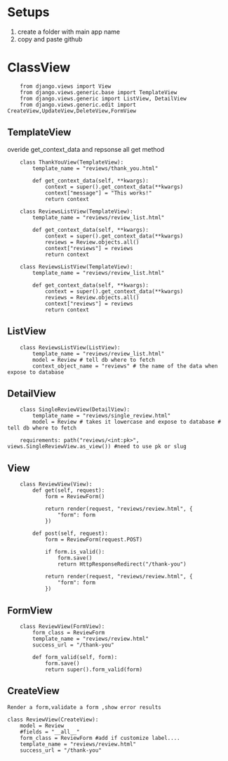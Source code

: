# Setups

1.  create a folder with main app name
2.  copy and paste github  


# ClassView 
        
        from django.views import View
        from django.views.generic.base import TemplateView
        from django.views.generic import ListView, DetailView
        from django.views.generic.edit import CreateView,UpdateView,DeleteView,FormView


## TemplateView
overide get_context_data and repsonse all get method


        class ThankYouView(TemplateView):
            template_name = "reviews/thank_you.html"

            def get_context_data(self, **kwargs):
                context = super().get_context_data(**kwargs)
                context["message"] = "This works!"
                return context            

        class ReviewsListView(TemplateView):
            template_name = "reviews/review_list.html"

            def get_context_data(self, **kwargs):
                context = super().get_context_data(**kwargs)
                reviews = Review.objects.all()
                context["reviews"] = reviews
                return context

        class ReviewsListView(TemplateView):
            template_name = "reviews/review_list.html"

            def get_context_data(self, **kwargs):
                context = super().get_context_data(**kwargs)
                reviews = Review.objects.all()
                context["reviews"] = reviews
                return context        



## ListView

        class ReviewsListView(ListView):
            template_name = "reviews/review_list.html"
            model = Review # tell db where to fetch
            context_object_name = "reviews" # the name of the data when expose to database



## DetailView

        class SingleReviewView(DetailView):
            template_name = "reviews/single_review.html"
            model = Review # takes it lowercase and expose to database # tell db where to fetch

        requirements: path("reviews/<int:pk>", views.SingleReviewView.as_view()) #need to use pk or slug

## View

        class ReviewView(View):
            def get(self, request):
                form = ReviewForm()

                return render(request, "reviews/review.html", {
                    "form": form
                })

            def post(self, request):
                form = ReviewForm(request.POST)

                if form.is_valid():
                    form.save()
                    return HttpResponseRedirect("/thank-you")

                return render(request, "reviews/review.html", {
                    "form": form
                })




## FormView

        class ReviewView(FormView):
            form_class = ReviewForm
            template_name = "reviews/review.html"
            success_url = "/thank-you"

            def form_valid(self, form):
                form.save()
                return super().form_valid(form)




## CreateView
    Render a form,validate a form ,show error results 

    class ReviewView(CreateView):
        model = Review
        #fields = "__all__"
        form_class = ReviewForm #add if customize label....
        template_name = "reviews/review.html"
        success_url = "/thank-you"
